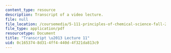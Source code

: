```yaml
---
content_type: resource
description: Transcript of a video lecture.
file: null
file_location: /coursemedia/5-111-principles-of-chemical-science-fall-2008/0c1653748d314ff4440d4f321da813c9_5-111F08-L11.pdf
file_type: application/pdf
resourcetype: Document
title: "Transcript \u2013 Lecture 11"
uid: 0c165374-8d31-4ff4-440d-4f321da813c9
---
```

